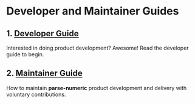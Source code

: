 # Developer and Maintainer Guides

## 1. [Developer Guide](./developer-guide/README.md)

Interested in doing product development? Awesome! Read the developer guide to
begin.

## 2. [Maintainer Guide](maintainer-guide/README.md)

How to maintain **parse-numeric** product development and delivery with
voluntary contributions.

